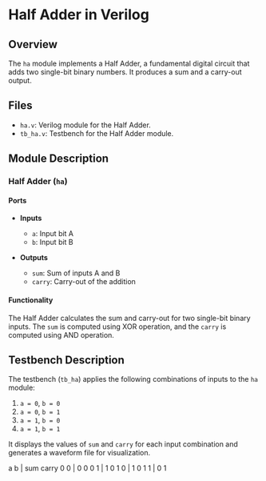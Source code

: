 # Half Adder in Verilog


## Overview

The `ha` module implements a Half Adder, a fundamental digital circuit that adds two single-bit binary numbers. It produces a sum and a carry-out output.

## Files

- `ha.v`: Verilog module for the Half Adder.
- `tb_ha.v`: Testbench for the Half Adder module.

## Module Description

### Half Adder (`ha`)

#### Ports

- **Inputs**
  - `a`: Input bit A
  - `b`: Input bit B

- **Outputs**
  - `sum`: Sum of inputs A and B
  - `carry`: Carry-out of the addition

#### Functionality

The Half Adder calculates the sum and carry-out for two single-bit binary inputs. The `sum` is computed using XOR operation, and the `carry` is computed using AND operation.

## Testbench Description

The testbench (`tb_ha`) applies the following combinations of inputs to the `ha` module:

1. `a = 0`, `b = 0`
2. `a = 0`, `b = 1`
3. `a = 1`, `b = 0`
4. `a = 1`, `b = 1`

It displays the values of `sum` and `carry` for each input combination and generates a waveform file for visualization.


a b | sum carry
0 0 | 0   0
0 1 | 1   0
1 0 | 1   0
1 1 | 0   1

